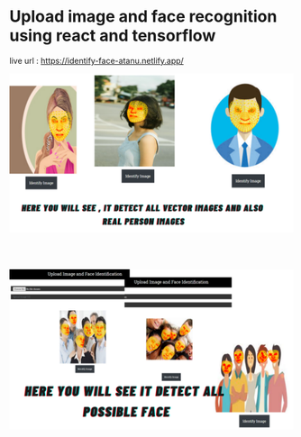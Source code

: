 # Upload image and face recognition using react and tensorflow

live url : https://identify-face-atanu.netlify.app/

![all text](https://github.com/atanu20/Upload-Image-and-Face-Identification-using-React-js/blob/master/1.png)

<br>
<br>

![all text](https://github.com/atanu20/Upload-Image-and-Face-Identification-using-React-js/blob/master/face.png)
